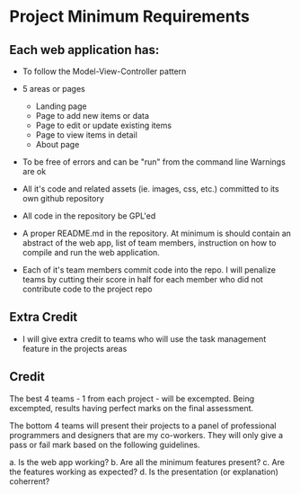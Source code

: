 # Project Minimum Requirements

## Each web application has:

* To follow the Model-View-Controller pattern

* 5 areas or pages
  - Landing page 
  - Page to add new items or data
  - Page to edit or update existing items
  - Page to view items in detail
  - About page
 
* To be free of errors and can be "run" from the command line
  Warnings are ok

* All it's code and related assets (ie. images, css, etc.) committed to
  its own github repository
  
* All code in the repository be GPL'ed

* A proper README.md in the repository. At minimum is should contain an abstract
  of the web app, list of team members, instruction on how to compile and run
  the web application.
  
* Each of it's team members commit code into the repo. I will penalize
  teams by cutting their score in half for each member who did not contribute
  code to the project repo
  
## Extra Credit

* I will give extra credit to teams who will use the task management feature
  in the projects areas

## Credit

The best 4 teams - 1 from each project - will be excempted. Being excempted,
results having perfect marks on the final assessment.

The bottom 4 teams will present their projects to a panel of professional programmers
and designers that are my co-workers. They will only give a pass or fail mark based
on the following guidelines.

a. Is the web app working?
b. Are all the minimum features present?
c. Are the features working as expected?
d. Is the presentation (or explanation) coherrent?
